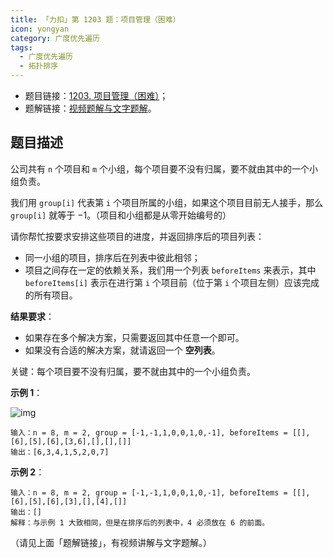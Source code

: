 ```yaml
---
title: 「力扣」第 1203 题：项目管理（困难）
icon: yongyan
category: 广度优先遍历
tags:
  - 广度优先遍历  
  - 拓扑排序
---
```


+ 题目链接：[1203. 项目管理（困难）](https://leetcode-cn.com/problems/sort-items-by-groups-respecting-dependencies/)；
+ 题解链接：[视频题解与文字题解](https://leetcode-cn.com/problems/sort-items-by-groups-respecting-dependencies/solution/1203-xiang-mu-guan-li-by-leetcode-t63b/)。

## 题目描述

公司共有 `n` 个项目和  `m` 个小组，每个项目要不没有归属，要不就由其中的一个小组负责。

我们用 `group[i]` 代表第 `i` 个项目所属的小组，如果这个项目目前无人接手，那么 `group[i]` 就等于 $-1$。（项目和小组都是从零开始编号的）

请你帮忙按要求安排这些项目的进度，并返回排序后的项目列表：

+ 同一小组的项目，排序后在列表中彼此相邻；
+ 项目之间存在一定的依赖关系，我们用一个列表 `beforeItems` 来表示，其中 `beforeItems[i]` 表示在进行第 `i` 个项目前（位于第 `i` 个项目左侧）应该完成的所有项目。

**结果要求**：

+ 如果存在多个解决方案，只需要返回其中任意一个即可。
+ 如果没有合适的解决方案，就请返回一个 **空列表**。





关键：每个项目要不没有归属，要不就由其中的一个小组负责。



**示例 1**：

![img](https://assets.leetcode-cn.com/aliyun-lc-upload/uploads/2019/09/22/1359_ex1.png)



```
输入：n = 8, m = 2, group = [-1,-1,1,0,0,1,0,-1], beforeItems = [[],[6],[5],[6],[3,6],[],[],[]]
输出：[6,3,4,1,5,2,0,7]
```

**示例 2**：

```
输入：n = 8, m = 2, group = [-1,-1,1,0,0,1,0,-1], beforeItems = [[],[6],[5],[6],[3],[],[4],[]]
输出：[]
解释：与示例 1 大致相同，但是在排序后的列表中，4 必须放在 6 的前面。
```

（请见上面「题解链接」，有视频讲解与文字题解。）
